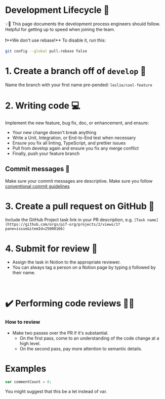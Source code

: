# Development Lifecycle 🔄

<aside>
💡📘 This page documents the development process engineers should follow. Helpful for getting up to speed when joining the team.
</aside>
<br>

<aside>
❗️**We don't use rebase!** To disable it, run this:
</aside>

```bash
git config --global pull.rebase false
```


# 1. Create a branch off of `develop` 🌿

Name the branch with your first name pre-pended:
`leslie/cool-feature`

# 2. Writing code 💻

Implement the new feature, bug fix, doc, or enhancement, and ensure:
- Your new change doesn't break anything
- Write a Unit, Integration, or End-to-End test when necessary
- Ensure you fix all linting, TypeScript, and prettier issues
- Pull from develop again and ensure you fix any merge conflict
- Finally, push your feature branch

## Commit messages 📝

Make sure your commit messages are descriptive. Make sure you follow [conventional commit guidelines](https://www.conventionalcommits.org/en/v1.0.0/)

# 3. Create a pull request on GitHub 🚀

Include the GitHub Project task link in your PR description, e.g. `[Task name](https://github.com/orgs/pif-org/projects/2/views/1?pane=issue&itemId=25000166)`

# 4. Submit for review 🧐

- Assign the task in Notion to the appropriate reviewer.
- You can always tag a person on a Notion page by typing `@` followed by their name.

<br>

# ✔️ Performing code reviews 🕵️‍♀️

### How to review

- Make two passes over the PR if it's substantial.
    - On the first pass, come to an understanding of the code change at a high level.
    - On the second pass, pay more attention to semantic details.

# Examples

```jsx
var commentCount = 0;
```

You might suggest that this be a let instead of var.